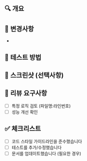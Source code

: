 ## 🔍 개요
<!-- 이 PR이 무엇을 위한 것인지 간략하게 설명해주세요 -->

## 📝 변경사항
<!-- 주요 변경사항을 불릿 포인트로 나열해주세요 -->
- 

## 🧪 테스트 방법
<!-- 이 변경사항을 테스트하는 방법을 설명해주세요 -->

## 📸 스크린샷 (선택사항)
<!-- UI 변경이 있는 경우 스크린샷을 추가해주세요 -->

## 👀 리뷰 요구사항
<!-- 리뷰어에게 특별히 확인을 요청하는 부분이 있다면 작성해주세요 -->
- [ ] 특정 로직 검토 (파일명:라인번호)
- [ ] 성능 개선 확인

## ✅ 체크리스트
- [ ] 코드 스타일 가이드라인을 준수했습니다
- [ ] 테스트를 추가/수정했습니다
- [ ] 문서를 업데이트했습니다 (필요한 경우)